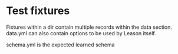 # Test fixtures

Fixtures within a dir contain multiple records within the data section.
data.yml can also contain options to be used by Leason itself.

schema.yml is the expected learned schema
